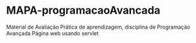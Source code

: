 # MAPA-programacaoAvancada
Material de Avaliação Prática de aprendizagem, disciplina de Programação Avançada
Página web usando servlet
